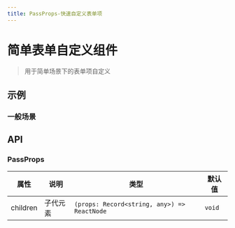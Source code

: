 ```yaml
---
title: PassProps-快速自定义表单项
---
```


# 简单表单自定义组件

> 用于简单场景下的表单项自定义

## 示例

### 一般场景

<code src="./examples/common.tsx"></code>

## API

### PassProps

| 属性     | 说明     | 类型                                        | 默认值 |
| -------- | -------- | ------------------------------------------- | ------ |
| children | 子代元素 | `(props: Record<string, any>) => ReactNode` | `void` |
